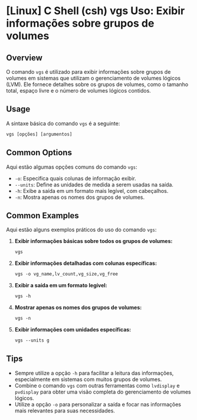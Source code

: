 # [Linux] C Shell (csh) vgs Uso: Exibir informações sobre grupos de volumes

## Overview
O comando `vgs` é utilizado para exibir informações sobre grupos de volumes em sistemas que utilizam o gerenciamento de volumes lógicos (LVM). Ele fornece detalhes sobre os grupos de volumes, como o tamanho total, espaço livre e o número de volumes lógicos contidos.

## Usage
A sintaxe básica do comando `vgs` é a seguinte:

```csh
vgs [opções] [argumentos]
```

## Common Options
Aqui estão algumas opções comuns do comando `vgs`:

- `-o`: Especifica quais colunas de informação exibir.
- `--units`: Define as unidades de medida a serem usadas na saída.
- `-h`: Exibe a saída em um formato mais legível, com cabeçalhos.
- `-n`: Mostra apenas os nomes dos grupos de volumes.

## Common Examples
Aqui estão alguns exemplos práticos do uso do comando `vgs`:

1. **Exibir informações básicas sobre todos os grupos de volumes:**
   ```csh
   vgs
   ```

2. **Exibir informações detalhadas com colunas específicas:**
   ```csh
   vgs -o vg_name,lv_count,vg_size,vg_free
   ```

3. **Exibir a saída em um formato legível:**
   ```csh
   vgs -h
   ```

4. **Mostrar apenas os nomes dos grupos de volumes:**
   ```csh
   vgs -n
   ```

5. **Exibir informações com unidades específicas:**
   ```csh
   vgs --units g
   ```

## Tips
- Sempre utilize a opção `-h` para facilitar a leitura das informações, especialmente em sistemas com muitos grupos de volumes.
- Combine o comando `vgs` com outras ferramentas como `lvdisplay` e `pvdisplay` para obter uma visão completa do gerenciamento de volumes lógicos.
- Utilize a opção `-o` para personalizar a saída e focar nas informações mais relevantes para suas necessidades.
